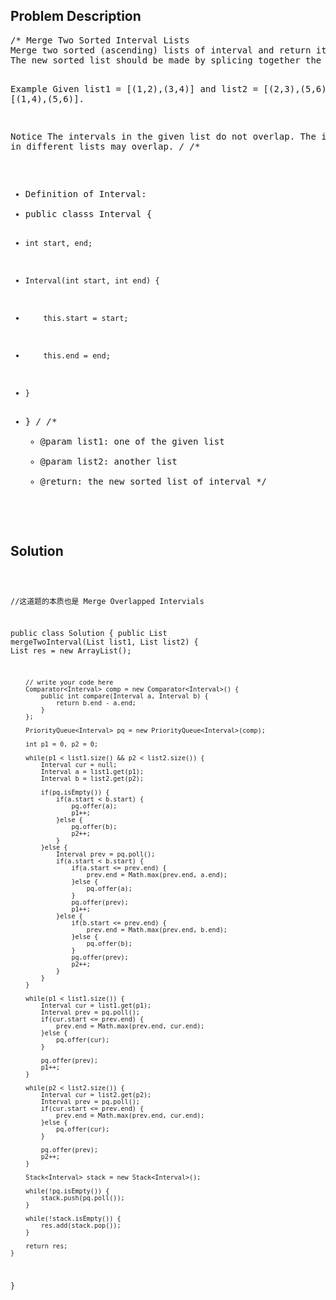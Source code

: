 <!--
<style>
  body { font-family: Arial, sans-serif; }
  .container { max-width: 1000px; margin: auto; padding: 20px; }
  .comment-block { background-color: #f9f9f9; padding: 10px; border-left: 5px solid #ccc; }
  .code-block { background-color: #f4f4f4; padding: 10px; border: 1px solid #ddd; }
</style>
-->

<div class='container'>
<h2>Problem Description</h2>
<div class='comment-block'>
<pre>
/* Merge Two Sorted Interval Lists
Merge two sorted (ascending) lists of interval and return it as a new sorted list. 
The new sorted list should be made by splicing together the intervals of the two lists and sorted in ascending order.

Example
Given list1 = [(1,2),(3,4)] and list2 = [(2,3),(5,6)], return [(1,4),(5,6)].

Notice
The intervals in the given list do not overlap.
The intervals in different lists may overlap.
*/
/**
 * Definition of Interval:
 * public classs Interval {
 *     int start, end;
 *     Interval(int start, int end) {
 *         this.start = start;
 *         this.end = end;
 *     }
 * }
 */
    /**
     * @param list1: one of the given list
     * @param list2: another list
     * @return: the new sorted list of interval
     */
</pre>
</div>

<h2>Solution</h2>
<div class='code-block'>
<pre><code class='language-java'>


//这道题的本质也是 Merge Overlapped Intervials

public class Solution {
    public List<Interval> mergeTwoInterval(List<Interval> list1, List<Interval> list2) {
        List<Interval> res = new ArrayList<Interval>();
        
        // write your code here
        Comparator<Interval> comp = new Comparator<Interval>() {
            public int compare(Interval a, Interval b) {
                return b.end - a.end;
            }
        };
        
        PriorityQueue<Interval> pq = new PriorityQueue<Interval>(comp);
        
        int p1 = 0, p2 = 0;
        
        while(p1 < list1.size() && p2 < list2.size()) {
            Interval cur = null;
            Interval a = list1.get(p1);
            Interval b = list2.get(p2);
            
            if(pq.isEmpty()) {
                if(a.start < b.start) {
                    pq.offer(a);
                    p1++;
                }else {
                    pq.offer(b);
                    p2++;
                }
            }else {
                Interval prev = pq.poll();
                if(a.start < b.start) {
                    if(a.start <= prev.end) {
                        prev.end = Math.max(prev.end, a.end);
                    }else {
                        pq.offer(a);
                    }
                    pq.offer(prev);
                    p1++;
                }else {
                    if(b.start <= prev.end) {
                        prev.end = Math.max(prev.end, b.end);
                    }else {
                        pq.offer(b);
                    }
                    pq.offer(prev);
                    p2++;                   
                }
            }
        }
        
        while(p1 < list1.size()) {
            Interval cur = list1.get(p1);
            Interval prev = pq.poll();
            if(cur.start <= prev.end) {
                prev.end = Math.max(prev.end, cur.end);
            }else {
                pq.offer(cur);
            }
            
            pq.offer(prev);
            p1++;
        }
        
        while(p2 < list2.size()) {
            Interval cur = list2.get(p2);
            Interval prev = pq.poll();
            if(cur.start <= prev.end) {
                prev.end = Math.max(prev.end, cur.end);
            }else {
                pq.offer(cur);
            }
            
            pq.offer(prev);
            p2++;
        }       
        
        Stack<Interval> stack = new Stack<Interval>();
        
        while(!pq.isEmpty()) {
            stack.push(pq.poll());
        }
        
        while(!stack.isEmpty()) {
            res.add(stack.pop());
        }
        
        return res;
    }
}</code></pre>
</div>
</div>
